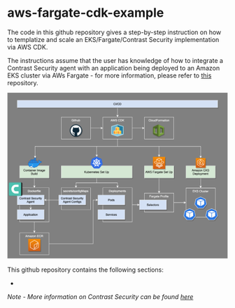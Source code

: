 # aws-fargate-cdk-example

The code in this github repository gives a step-by-step instruction on how to templatize and scale an EKS/Fargate/Contrast Security implementation via AWS CDK.

The instructions assume that the user has knowledge of how to integrate a Contrast Security agent with an application being deployed to an Amazon EKS cluster via AWs Fargate - for more information, please refer to [this](https://github.com/Contrast-Security-OSS/aws-fargate-example) repository.

![Contrast Fargate-EKS-cdk Integration Example](/diagrams/aws-fargate-contrast-security-integration-2.png)

This github repository contains the following sections:
* <ADD>

*Note - More information on Contrast Security can be found [here](www.contrastsecurity.com)*
